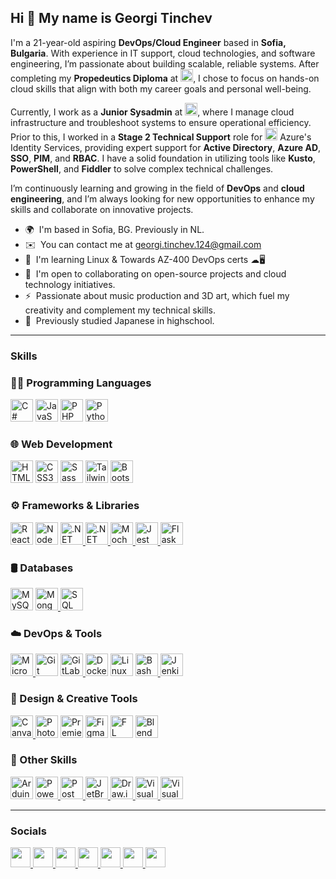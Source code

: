 ## Hi 👋 My name is Georgi Tinchev

I'm a 21-year-old aspiring **DevOps/Cloud Engineer** based in **Sofia, Bulgaria**. With experience in IT support, cloud technologies, and software engineering, I’m passionate about building scalable, reliable systems. After completing my **Propedeutics Diploma** at <img src="https://cdn.iconscout.com/icon/free/png-256/free-fontys-logo-icon-download-in-svg-png-gif-file-formats--company-brand-world-logos-vol-12-pack-icons-283252.png" width="20" alt="Fontys">, I chose to focus on hands-on cloud skills that align with both my career goals and personal well-being.

Currently, I work as a **Junior Sysadmin** at <img src="https://seeklogo.com/images/S/Sega-logo-595C838569-seeklogo.com.png" width="20" alt="SEGA">, where I manage cloud infrastructure and troubleshoot systems to ensure operational efficiency. Prior to this, I worked in a **Stage 2 Technical Support** role for <img src="https://static.vecteezy.com/system/resources/thumbnails/028/339/963/small_2x/microsoft-icon-logo-symbol-free-png.png" width="20" alt="Microsoft"> Azure's Identity Services, providing expert support for **Active Directory**, **Azure AD**, **SSO**, **PIM**, and **RBAC**. I have a solid foundation in utilizing tools like **Kusto**, **PowerShell**, and **Fiddler** to solve complex technical challenges.

I’m continuously learning and growing in the field of **DevOps** and **cloud engineering**, and I’m always looking for new opportunities to enhance my skills and collaborate on innovative projects.

- 🌍  I'm based in Sofia, BG. Previously in NL.
- ✉️  You can contact me at [georgi.tinchev.124@gmail.com](mailto:georgi.tinchev.124@gmail.com)  
- 🧠  I'm learning Linux & Towards AZ-400 DevOps certs ☁🖥️  
- 🤝  I'm open to collaborating on open-source projects and cloud technology initiatives.  
- ⚡  Passionate about music production and 3D art, which fuel my creativity and complement my technical skills.
- 💭  Previously studied Japanese in highschool.

---

### Skills

<h3 align="left">👨‍💻 Programming Languages</h3>
<p align="left">
  <a href="https://docs.microsoft.com/en-us/dotnet/csharp/" target="_blank" rel="noreferrer"><img src="https://raw.githubusercontent.com/danielcranney/readme-generator/main/public/icons/skills/csharp-colored.svg" width="36" height="36" alt="C#" /></a>
  <a href="https://developer.mozilla.org/en-US/docs/Web/JavaScript" target="_blank" rel="noreferrer"><img src="https://raw.githubusercontent.com/danielcranney/readme-generator/main/public/icons/skills/javascript-colored.svg" width="36" height="36" alt="JavaScript" /></a>
  <a href="https://www.php.net/" target="_blank" rel="noreferrer"><img src="https://raw.githubusercontent.com/danielcranney/readme-generator/main/public/icons/skills/php-colored.svg" width="36" height="36" alt="PHP" /></a>
  <a href="https://www.python.org/" target="_blank" rel="noreferrer"><img src="https://raw.githubusercontent.com/danielcranney/readme-generator/main/public/icons/skills/python-colored.svg" width="36" height="36" alt="Python" /></a>
</p>

<h3 align="left">🌐 Web Development</h3>
<p align="left">
  <a href="https://developer.mozilla.org/en-US/docs/Glossary/HTML5" target="_blank" rel="noreferrer"><img src="https://raw.githubusercontent.com/danielcranney/readme-generator/main/public/icons/skills/html5-colored.svg" width="36" height="36" alt="HTML5" /></a>
  <a href="https://www.w3.org/TR/CSS/#css" target="_blank" rel="noreferrer"><img src="https://raw.githubusercontent.com/danielcranney/readme-generator/main/public/icons/skills/css3-colored.svg" width="36" height="36" alt="CSS3" /></a>
  <a href="https://sass-lang.com/" target="_blank" rel="noreferrer"><img src="https://raw.githubusercontent.com/danielcranney/readme-generator/main/public/icons/skills/sass-colored.svg" width="36" height="36" alt="Sass" /></a>
  <a href="https://tailwindcss.com/" target="_blank" rel="noreferrer"><img src="https://raw.githubusercontent.com/danielcranney/readme-generator/main/public/icons/skills/tailwindcss-colored.svg" width="36" height="36" alt="TailwindCSS" /></a>
  <a href="https://getbootstrap.com/" target="_blank" rel="noreferrer"><img src="https://raw.githubusercontent.com/danielcranney/readme-generator/main/public/icons/skills/bootstrap-colored.svg" width="36" height="36" alt="Bootstrap" /></a>
</p>

<h3 align="left">⚙️ Frameworks & Libraries</h3>
<p align="left">
  <a href="https://reactjs.org/" target="_blank" rel="noreferrer"><img src="https://raw.githubusercontent.com/danielcranney/readme-generator/main/public/icons/skills/react-colored.svg" width="36" height="36" alt="React" /></a>
  <a href="https://nodejs.org/en/" target="_blank" rel="noreferrer"><img src="https://raw.githubusercontent.com/danielcranney/readme-generator/main/public/icons/skills/nodejs-colored.svg" width="36" height="36" alt="NodeJS" /></a>
    <a href="https://dotnet.microsoft.com/en-us/download/dotnet-core" target="_blank" rel="noreferrer">
  <img src="https://upload.wikimedia.org/wikipedia/commons/thumb/e/ee/.NET_Core_Logo.svg/1200px-.NET_Core_Logo.svg.png" width="36" height="36" alt=".NET Core" />
</a>
  <a href="https://dotnet.microsoft.com/en-us/download/dotnet-framework" target="_blank" rel="noreferrer">
  <img src="https://iconape.com/wp-content/files/pd/353150/svg/353150.svg" width="36" height="36" alt=".NET Framework" />
</a>
  <a href="https://mochajs.org/" target="_blank" rel="noreferrer">
  <img src="https://mochajs.org/images/mocha-logo.svg" width="36" height="36" alt="Mocha" />
</a>
  <a href="https://jestjs.io/" target="_blank" rel="noreferrer">
  <img src="https://www.svgrepo.com/show/353930/jest.svg" width="36" height="36" alt="Jest" />
</a>
<a href="https://flask.palletsprojects.com/" target="_blank" rel="noreferrer">
  <img src="https://encrypted-tbn0.gstatic.com/images?q=tbn:ANd9GcRubRv-E-PFnEuyYITdMYPqMXrBLOIKUTW8ug&s" width="36" height="36" alt="Flask" />
</a>
</p>

<h3 align="left">🛢️ Databases</h3>
<p align="left">
  <a href="https://www.mysql.com/" target="_blank" rel="noreferrer"><img src="https://raw.githubusercontent.com/danielcranney/readme-generator/main/public/icons/skills/mysql-colored.svg" width="36" height="36" alt="MySQL" /></a>
  <a href="https://www.mongodb.com/" target="_blank" rel="noreferrer">
  <img src="https://raw.githubusercontent.com/danielcranney/readme-generator/main/public/icons/skills/mongodb-colored.svg" width="36" height="36" alt="MongoDB" />
</a>
  <a href="https://www.microsoft.com/en-us/sql-server" target="_blank" rel="noreferrer">
  <img src="https://img.icons8.com/?size=512&id=laYYF3dV0Iew&format=png" width="36" height="36" alt="SQL Server" />
</a>
</p>

<h3 align="left">☁️ DevOps & Tools</h3>
<p align="left">
    <a href="https://azure.microsoft.com/en-us/" target="_blank" rel="noreferrer">
    <img src="https://upload.wikimedia.org/wikipedia/commons/thumb/f/fa/Microsoft_Azure.svg/2048px-Microsoft_Azure.svg.png" width="36" height="36" alt="Microsoft Azure" />
  </a>
  <a href="https://git-scm.com/" target="_blank" rel="noreferrer"><img src="https://raw.githubusercontent.com/danielcranney/readme-generator/main/public/icons/skills/git-colored.svg" width="36" height="36" alt="Git" /></a>
<a href="https://about.gitlab.com/" target="_blank" rel="noreferrer">
  <img src="https://cdn4.iconfinder.com/data/icons/logos-and-brands/512/144_Gitlab_logo_logos-512.png" width="36" height="36" alt="GitLab" />
</a>
  <a href="https://www.docker.com/" target="_blank" rel="noreferrer"><img src="https://raw.githubusercontent.com/danielcranney/readme-generator/main/public/icons/skills/docker-colored.svg" width="36" height="36" alt="Docker" /></a>
  <a href="https://www.linux.org" target="_blank" rel="noreferrer"><img src="https://raw.githubusercontent.com/danielcranney/readme-generator/main/public/icons/skills/linux-colored.svg" width="36" height="36" alt="Linux" /></a>
   <a href="https://www.gnu.org/software/bash/" target="_blank" rel="noreferrer">
    <img src="https://img.icons8.com/color/600/bash.png" width="36" height="36" alt="Bash" />
  </a>
  <a href="https://www.jenkins.io/" target="_blank" rel="noreferrer">
  <img src="https://upload.wikimedia.org/wikipedia/commons/thumb/e/e9/Jenkins_logo.svg/1200px-Jenkins_logo.svg.png" width="36" height="36" alt="Jenkins" />
</a>
</p>

<h3 align="left">🎨 Design & Creative Tools</h3>
<p align="left">
   <a href="https://www.canva.com/" target="_blank" rel="noreferrer">
    <img src="https://play-lh.googleusercontent.com/3aWGqSf3T_p3F6wc8FFvcZcnjWlxpZdNaqFVEvPwQ1gTOPkVoZwq6cYvfK9eCkwCXbRY" width="36" height="36" alt="Canva" />
  </a>
  <a href="https://www.adobe.com/uk/products/photoshop.html" target="_blank" rel="noreferrer"><img src="https://raw.githubusercontent.com/danielcranney/readme-generator/main/public/icons/skills/photoshop-colored.svg" width="36" height="36" alt="Photoshop" /></a>
  <a href="https://www.adobe.com/uk/products/premiere.html" target="_blank" rel="noreferrer"><img src="https://raw.githubusercontent.com/danielcranney/readme-generator/main/public/icons/skills/premierepro-colored.svg" width="36" height="36" alt="Premiere Pro" /></a>
  <a href="https://www.figma.com/" target="_blank" rel="noreferrer"><img src="https://raw.githubusercontent.com/danielcranney/readme-generator/main/public/icons/skills/figma-colored.svg" width="36" height="36" alt="Figma" /></a>
  <a href="https://www.image-line.com/" target="_blank" rel="noreferrer">
  <img src="https://i.redd.it/szswuem4y3381.png" width="36" height="36" alt="FL Studio" /></a>
    <a href="https://www.blender.org/" target="_blank" rel="noreferrer"><img src="https://raw.githubusercontent.com/danielcranney/readme-generator/main/public/icons/skills/blender-colored.svg" width="36" height="36" alt="Blender" /></a>
</p>

<h3 align="left">🔧 Other Skills</h3>
<p align="left">
  <a href="https://store.arduino.cc/" target="_blank" rel="noreferrer"><img src="https://raw.githubusercontent.com/danielcranney/readme-generator/main/public/icons/skills/arduino-colored.svg" width="36" height="36" alt="Arduino" /></a>
  <a href="https://learn.microsoft.com/en-us/powershell/" target="_blank" rel="noreferrer">
  <img src="https://upload.wikimedia.org/wikipedia/commons/2/2f/PowerShell_5.0_icon.png" width="36" height="36" alt="PowerShell" />
</a>
  <a href="https://www.postman.com/" target="_blank" rel="noreferrer">
  <img src="https://cdn.creazilla.com/icons/3254217/postman-icon-lg.png" width="36" height="36" alt="Postman" />
</a>
  <a href="https://www.jetbrains.com/rider/" target="_blank" rel="noreferrer">
  <img src="https://codeopinion.com/wp-content/uploads/2017/08/logo.png" width="36" height="36" alt="JetBrains Rider" />
</a>
  <a href="https://app.diagrams.net/" target="_blank" rel="noreferrer">
  <img src="https://encrypted-tbn0.gstatic.com/images?q=tbn:ANd9GcSB--8GKh9DaKiX6Mw5RvUojmzy3d2wNWkBfw&s" width="36" height="36" alt="Draw.io" />
</a>
  <a href="https://code.visualstudio.com/" target="_blank" rel="noreferrer">
  <img src="https://upload.wikimedia.org/wikipedia/commons/thumb/9/9a/Visual_Studio_Code_1.35_icon.svg/512px-Visual_Studio_Code_1.35_icon.svg.png" width="36" height="36" alt="Visual Studio Code" />
</a>
  <a href="https://visualstudio.microsoft.com/vs/" target="_blank" rel="noreferrer">
  <img src="https://upload.wikimedia.org/wikipedia/commons/thumb/2/2c/Visual_Studio_Icon_2022.svg/2048px-Visual_Studio_Icon_2022.svg.png" width="36" height="36" alt="Visual Studio 2022" />
</a>
</p>

---

### Socials

<p align="left">
  <a href="https://discord.com/users/georgi.tin" target="_blank" rel="noreferrer">
    <picture>
      <source media="(prefers-color-scheme: dark)" srcset="https://raw.githubusercontent.com/danielcranney/readme-generator/main/public/icons/socials/discord-dark.svg" />
      <source media="(prefers-color-scheme: light)" srcset="https://raw.githubusercontent.com/danielcranney/readme-generator/main/public/icons/socials/discord.svg" />
      <img src="https://raw.githubusercontent.com/danielcranney/readme-generator/main/public/icons/socials/discord.svg" width="32" height="32" />
    </picture>
  </a>
  <a href="https://www.github.com/georgitinchev" target="_blank" rel="noreferrer">
    <picture>
      <source media="(prefers-color-scheme: dark)" srcset="https://raw.githubusercontent.com/danielcranney/readme-generator/main/public/icons/socials/github-dark.svg" />
      <source media="(prefers-color-scheme: light)" srcset="https://raw.githubusercontent.com/danielcranney/readme-generator/main/public/icons/socials/github.svg" />
      <img src="https://raw.githubusercontent.com/danielcranney/readme-generator/main/public/icons/socials/github.svg" width="32" height="32" />
    </picture>
  </a>
  <a href="http://www.instagram.com/georgi.tin/" target="_blank" rel="noreferrer">
    <picture>
      <source media="(prefers-color-scheme: dark)" srcset="https://raw.githubusercontent.com/danielcranney/readme-generator/main/public/icons/socials/instagram-dark.svg" />
      <source media="(prefers-color-scheme: light)" srcset="https://raw.githubusercontent.com/danielcranney/readme-generator/main/public/icons/socials/instagram.svg" />
      <img src="https://raw.githubusercontent.com/danielcranney/readme-generator/main/public/icons/socials/instagram.svg" width="32" height="32" />
    </picture>
  </a>
  <a href="https://www.linkedin.com/in/georgi-tinchev-903446215/" target="_blank" rel="noreferrer">
    <picture>
      <source media="(prefers-color-scheme: dark)" srcset="https://raw.githubusercontent.com/danielcranney/readme-generator/main/public/icons/socials/linkedin-dark.svg" />
      <source media="(prefers-color-scheme: light)" srcset="https://raw.githubusercontent.com/danielcranney/readme-generator/main/public/icons/socials/linkedin.svg" />
      <img src="https://raw.githubusercontent.com/danielcranney/readme-generator/main/public/icons/socials/linkedin.svg" width="32" height="32" />
    </picture>
  </a>
  <a href="https://stackoverflow.com/users/10049923/george-tinchev" target="_blank" rel="noreferrer">
    <picture>
      <source media="(prefers-color-scheme: dark)" srcset="https://raw.githubusercontent.com/danielcranney/readme-generator/main/public/icons/socials/stackoverflow-dark.svg" />
      <source media="(prefers-color-scheme: light)" srcset="https://raw.githubusercontent.com/danielcranney/readme-generator/main/public/icons/socials/stackoverflow.svg" />
      <img src="https://raw.githubusercontent.com/danielcranney/readme-generator/main/public/icons/socials/stackoverflow.svg" width="32" height="32" />
    </picture>
  </a>
  <a href="https://www.youtube.com/@cyberbands" target="_blank" rel="noreferrer">
    <picture>
      <source media="(prefers-color-scheme: dark)" srcset="https://raw.githubusercontent.com/danielcranney/readme-generator/main/public/icons/socials/youtube-dark.svg" />
      <source media="(prefers-color-scheme: light)" srcset="https://raw.githubusercontent.com/danielcranney/readme-generator/main/public/icons/socials/youtube.svg" />
      <img src="https://raw.githubusercontent.com/danielcranney/readme-generator/main/public/icons/socials/youtube.svg" width="32" height="32" />
    </picture>
  </a>
  <a href="https://twitter.com/georgi_tin" target="_blank" rel="noreferrer">
    <picture>
      <source media="(prefers-color-scheme: dark)" srcset="https://raw.githubusercontent.com/danielcranney/readme-generator/main/public/icons/socials/twitter-dark.svg" />
      <source media="(prefers-color-scheme: light)" srcset="https://raw.githubusercontent.com/danielcranney/readme-generator/main/public/icons/socials/twitter.svg" />
      <img src="https://raw.githubusercontent.com/danielcranney/readme-generator/main/public/icons/socials/twitter.svg" width="32" height="32" />
    </picture>
  </a>
</p>

